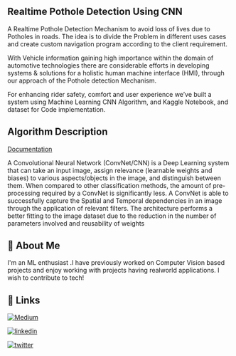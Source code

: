 
## Realtime Pothole Detection Using CNN

A Realtime Pothole Detection Mechanism to avoid loss of lives due to Potholes in roads.
The idea is to divide the Problem in different uses cases and create custom navigation program according to the client requirement.

With Vehicle information gaining high importance within the domain of automotive  technologies  there are considerable efforts in developing systems & solutions for a holistic human machine interface (HMI), through our approach of the Pothole detection Mechanism.

For enhancing rider safety, comfort and user  experience we’ve built a system using Machine Learning CNN Algorithm, and Kaggle Notebook, and dataset for Code implementation. 


## Algorithm Description

[Documentation](https://linktodocumentation)

A Convolutional Neural Network (ConvNet/CNN) is a Deep Learning system that can take
an input image, assign relevance (learnable weights and biases) to various aspects/objects in the image, and distinguish between them. When compared to other classification methods,
the amount of pre-processing required by a ConvNet is significantly less.
A ConvNet is able to successfully capture the Spatial and Temporal dependencies in an image 
through the application of relevant filters. The architecture performs a better fitting to the image dataset due to the reduction in the number of parameters involved and reusability of weights

## 🚀 About Me
I'm an ML enthusiast .I have previously worked on Computer Vision based projects and enjoy working with projects having realworld applications. I wish to contribute to tech!

  
## 🔗 Links
[![Medium](https://img.shields.io/badge/my_Medium-000?style=for-the-badge&logo=ko-fi&logoColor=white)](https://geetikakaushik2020.medium.com/)

[![linkedin](https://img.shields.io/badge/linkedin-0A66C2?style=for-the-badge&logo=linkedin&logoColor=white)](https://www.linkedin.com/in/geetika-kaushik-a111681b8/)

[![twitter](https://img.shields.io/badge/twitter-1DA1F2?style=for-the-badge&logo=twitter&logoColor=white)](https://twitter.com/GeetikaKaushik5)

  
